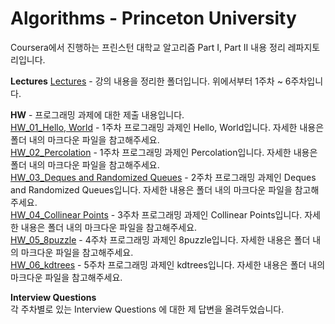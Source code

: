 # Algorithms - Princeton University  
Coursera에서 진행하는 프린스턴 대학교 알고리즘 Part I, Part II 내용 정리 레파지토리입니다.  
  
__Lectures__
[Lectures](https://github.com/jsk0910/Coursera/tree/main/Algorithms-Princeton%20Univ/Part%20I/Lectures, "Lectures") - 강의 내용을 정리한 폴더입니다. 위에서부터 1주차 ~ 6주차입니다.  

__HW__ - 프로그래밍 과제에 대한 제출 내용입니다.  
[HW_01_Hello, World](https://github.com/jsk0910/Coursera/tree/main/Algorithms-Princeton%20Univ/Part%20I/HW_01_Hello%2C%20World) - 1주차 프로그래밍 과제인 Hello, World입니다. 자세한 내용은 폴더 내의 마크다운 파일을 참고해주세요.  
[HW_02_Percolation](https://github.com/jsk0910/Coursera/tree/main/Algorithms-Princeton%20Univ/Part%20I/HW_02_Percolation) - 1주차 프로그래밍 과제인 Percolation입니다. 자세한 내용은 폴더 내의 마크다운 파일을 참고해주세요.  
[HW_03_Deques and Randomized Queues](https://github.com/jsk0910/Coursera/tree/main/Algorithms-Princeton%20Univ/Part%20I/HW_03_Deques%20and%20Randomized%20Queues) - 2주차 프로그래밍 과제인 Deques and Randomized Queues입니다. 자세한 내용은 폴더 내의 마크다운 파일을 참고해주세요.  
[HW_04_Collinear Points](https://github.com/jsk0910/Coursera/tree/main/Algorithms-Princeton%20Univ/Part%20I/HW_04_Collinear%20Points) - 3주차 프로그래밍 과제인 Collinear Points입니다. 자세한 내용은 폴더 내의 마크다운 파일을 참고해주세요.  
[HW_05_8puzzle](https://github.com/jsk0910/Coursera/tree/main/Algorithms-Princeton%20Univ/Part%20I/HW_05_8puzzle) - 4주차 프로그래밍 과제인 8puzzle입니다. 자세한 내용은 폴더 내의 마크다운 파일을 참고해주세요.  
[HW_06_kdtrees](https://github.com/jsk0910/Coursera/tree/main/Algorithms-Princeton%20Univ/Part%20I/HW_06_kdtrees) - 5주차 프로그래밍 과제인 kdtrees입니다. 자세한 내용은 폴더 내의 마크다운 파일을 참고해주세요.  
  
__Interview Questions__  
각 주차별로 있는 Interview Questions 에 대한 제 답변을 올려두었습니다.
